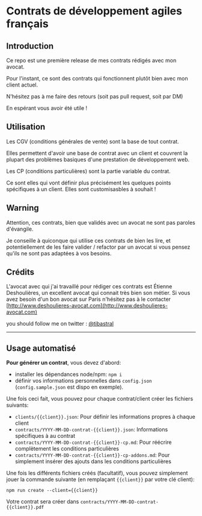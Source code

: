 # Contrats de développement agiles français

## Introduction

Ce repo est une première release de mes contrats rédigés avec mon avocat.

Pour l'instant, ce sont des contrats qui fonctionnent plutôt bien avec
mon client actuel.

N'hésitez pas à me faire des retours (soit pas pull request, soit par DM)

En espérant vous avoir été utile !

## Utilisation

Les CGV (conditions générales de vente) sont la base de tout contrat.

Elles permettent d'avoir une base de contrat avec un client et couvrent la
plupart des problèmes basiques d'une prestation de développement web.

Les CP (conditions particulières) sont la partie variable du contrat.

Ce sont elles qui vont définir plus précisément les quelques points spécifiques
à un client. Elles sont customisasbles à souhait !

## Warning

Attention, ces contrats, bien que validés avec un avocat ne sont pas paroles
d'évangile.

Je conseille à quiconque qui utilise ces contrats de bien les lire, et
potentiellement de les faire valider / refactor par un avocat si vous
pensez qu'ils ne sont pas adaptées à vos besoins.


## Crédits

L'avocat avec qui j'ai travaillé pour rédiger ces contrats est Étienne
Deshoulières, un excellent avocat qui connait très bien son métier.
Si vous avez besoin d'un bon avocat sur Paris n'hésitez pas à le contacter
[http://www.deshoulieres-avocat.com](http://www.deshoulieres-avocat.com)

you should follow me on twitter : [@tibastral](http://twitter.com/tibastral)

----

## Usage automatisé

**Pour générer un contrat**, vous devez d'abord:

* installer les dépendances node/npm: `npm i`
* définir vos informations personnelles dans `config.json` (`config.sample.json` est dispo en exemple).

Une fois ceci fait, vous pouvez pour chaque contrat/client créer les fichiers suivants:

* `clients/{{client}}.json`: Pour définir les informations propres à chaque client
* `contracts/YYYY-MM-DD-contrat-{{client}}.json`: Informations spécifiques à au contrat
* `contracts/YYYY-MM-DD-contrat-{{client}}-cp.md`: Pour réécrire complètement les conditions particulières
* `contracts/YYYY-MM-DD-contrat-{{client}}-cp-addons.md`: Pour simplement insérer des ajouts dans les conditions particulières

Une fois les différents fichiers créés (facultatif), vous pouvez simplement jouer
la commande suivante (en remplaçant `{{client}}` par votre clé client):


    npm run create --client={{client}}

Votre contrat sera créer dans `contracts/YYYY-MM-DD-contrat-{{client}}.pdf`
